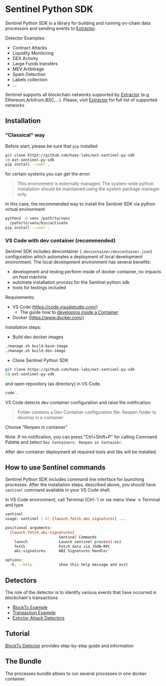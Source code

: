 # Sentinel Python SDK

Sentinel Python SDK is a library for building and running on-chain data processors and sending events to [Extractor](https://extractor.live).

Detector Examples:
- Contract Attacks
- Liquidity Monitoring
- DEX Activity
- Large Funds transfers
- MEV Artbitrage
- Spam Detection
- Labels collection
- ...

Sentinel supports all blockchain networks supported by [Extractor](https://extractor.live) (e.g. Ethereum,Arbitrum,BSC,...). Please, visit [Extractor](https://extractor.live) for full list of supported networks


## Installation

### "Classical" way

Before start, please be sure that `pip` installed
```sh
git clone https://github.com/haas-labs/ext-sentinel-py-sdk
cd ext-sentinel-py-sdk
pip install --user .
```
for certain systems you can get the error:
> This environment is externally managed. The system-wide python installation should be maintained using the system package manager only.

In this case, the recommended way to install the Sentinel SDK via python virtual environment

```sh
python3 -m venv /path/to/venv
. /path/to/venv/bin/activate
pip install --user .
```

### VS Code with dev container (recommended)

Sentinel SDK includes devcontainer (`.devcontainer/devcontainer.json`) configuration which automates a deployment of local development environment. The local development environment has several benefits:
- development and testing perform inside of docker container, no impacts on host machine
- automate installation process for the Sentinel pyhton sdk
- tools for testings included

Requirements:

- VS Code (https://code.visualstudio.com/)
  - The guide how to [developing inside a Container](https://code.visualstudio.com/docs/devcontainers/containers)
- Docker (https://www.docker.com/)

Installation steps:

- Build dev docker images
```sh
./manage.sh build-base-image
./manage.sh build-dev-image
```

- Clone Sentinel Python SDK
```sh
git clone https://github.com/haas-labs/ext-sentinel-py-sdk
cd ext-sentinel-py-sdk
```
and open repository (as directory) in VS Code. 
```sh
code .
```
VS Code detects dev container configuration and raise the notification:
> Folder contains a Dev Container configuration file. Reopen folder to develop in a container

Choose "Reopen in container"

Note: If no notification, you can press "Ctrl+Shift+P" for calling Command Palette and select `Dev Containers: Reopen in Container`.

After dev container deployment all required tools and libs will be installed. 

## How to use Sentinel commands

Sentinel Python SDK includes command line interface for launching processes. After the installation steps, described above, you should have `sentinel` command available in your VS Code shell. 

In VS Code environment, call Terminal (Ctrl-`) or via menu View -> Terminal and type
```sh
sentinel 
usage: sentinel [-h] {launch,fetch,abi-signatures} ...

positional arguments:
  {launch,fetch,abi-signatures}
                        Sentinel Commands
    launch              Launch sentinel process(-es)
    fetch               Fetch data via JSON-RPC
    abi-signatures      ABI Signatures Handler

options:
  -h, --help            show this help message and exit
```

## Detectors

The role of the detector is to identify various events that have occurred in blockchain's transactions

- [BlockTx Example](examples/block_tx/README.md)
- [Transaction Example](examples/transaction/README.md)
- [Extrctor Attack Detectors](https://github.com/haas-labs/ext-sentinel-detectors-py)


## Tutorial

[BlockTx Detector](examples/block_tx/README.md) provides step-by-step guide and information

## The Bundle

The processes bundle allows to run several processes in one docker container.

